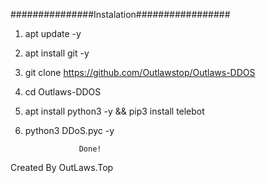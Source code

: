 ###############Instalation#################

1. apt update -y 

2. apt install git -y

3. git clone https://github.com/Outlawstop/Outlaws-DDOS

4. cd Outlaws-DDOS

5. apt install python3 -y && pip3 install telebot

6. python3 DDoS.pyc -y

                   Done!


Created By OutLaws.Top
